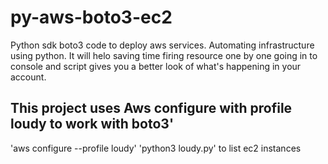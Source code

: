 # py-aws-boto3-ec2
Python sdk boto3 code to deploy aws services. Automating infrastructure using python. It will helo saving time firing resource one by one going in to console and script gives you a better look of what's happening in your account. 

## This project uses Aws configure with profile loudy to work with boto3'

'aws configure --profile loudy'
'python3 loudy.py' to list ec2 instances
